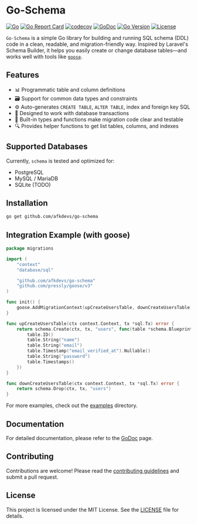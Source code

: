 # Go-Schema
[![Go](https://github.com/afkdevs/go-schema/actions/workflows/ci.yml/badge.svg)](https://github.com/afkdevs/go-schema/actions/workflows/ci.yml)
[![Go Report Card](https://goreportcard.com/badge/github.com/afkdevs/go-schema)](https://goreportcard.com/report/github.com/afkdevs/go-schema)
[![codecov](https://codecov.io/gh/afkdevs/go-schema/graph/badge.svg?token=7tbSVRaD4b)](https://codecov.io/gh/afkdevs/go-schema)
[![GoDoc](https://pkg.go.dev/badge/github.com/afkdevs/go-schema)](https://pkg.go.dev/github.com/afkdevs/go-schema)
[![Go Version](https://img.shields.io/github/go-mod/go-version/afkdevs/go-schema)](https://golang.org/doc/devel/release.html)
[![License](https://img.shields.io/badge/license-MIT-blue.svg)](LICENSE)

`Go-Schema` is a simple Go library for building and running SQL schema (DDL) code in a clean, readable, and migration-friendly way. Inspired by Laravel's Schema Builder, it helps you easily create or change database tables—and works well with tools like [`goose`](https://github.com/pressly/goose).

## Features

- 📊 Programmatic table and column definitions
- 🗃️ Support for common data types and constraints
- ⚙️ Auto-generates `CREATE TABLE`, `ALTER TABLE`, index and foreign key SQL
- 🔀 Designed to work with database transactions
- 🧪 Built-in types and functions make migration code clear and testable
- 🔍 Provides helper functions to get list tables, columns, and indexes

## Supported Databases

Currently, `schema` is tested and optimized for:

* PostgreSQL
* MySQL / MariaDB
* SQLite (TODO)

## Installation

```bash
go get github.com/afkdevs/go-schema
```

## Integration Example (with goose)
```go
package migrations

import (
	"context"
	"database/sql"

	"github.com/afkdevs/go-schema"
	"github.com/pressly/goose/v3"
)

func init() {
	goose.AddMigrationContext(upCreateUsersTable, downCreateUsersTable)
}

func upCreateUsersTable(ctx context.Context, tx *sql.Tx) error {
	return schema.Create(ctx, tx, "users", func(table *schema.Blueprint) {
		table.ID()
		table.String("name")
		table.String("email")
		table.Timestamp("email_verified_at").Nullable()
		table.String("password")
		table.Timestamps()
	})
}

func downCreateUsersTable(ctx context.Context, tx *sql.Tx) error {
	return schema.Drop(ctx, tx, "users")
}
```
For more examples, check out the [examples](examples/basic) directory.

## Documentation
For detailed documentation, please refer to the [GoDoc](https://pkg.go.dev/github.com/afkdevs/go-schema) page.

## Contributing
Contributions are welcome! Please read the [contributing guidelines](CONTRIBUTING.md) and submit a pull request.

## License
This project is licensed under the MIT License. See the [LICENSE](LICENSE) file for details.
